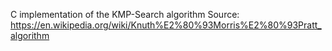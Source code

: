 C implementation of the KMP-Search algorithm
Source: https://en.wikipedia.org/wiki/Knuth%E2%80%93Morris%E2%80%93Pratt_algorithm

